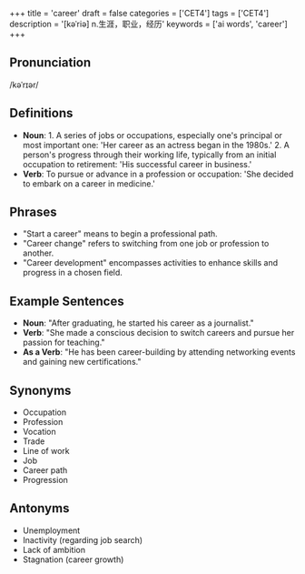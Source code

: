 +++
title = 'career'
draft = false
categories = ['CET4']
tags = ['CET4']
description = '[kəˈriə] n.生涯，职业，经历'
keywords = ['ai words', 'career']
+++

## Pronunciation
/kəˈrɪər/

## Definitions
- **Noun**: 1. A series of jobs or occupations, especially one's principal or most important one: 'Her career as an actress began in the 1980s.' 2. A person's progress through their working life, typically from an initial occupation to retirement: 'His successful career in business.'
- **Verb**: To pursue or advance in a profession or occupation: 'She decided to embark on a career in medicine.'

## Phrases
- "Start a career" means to begin a professional path.
- "Career change" refers to switching from one job or profession to another.
- "Career development" encompasses activities to enhance skills and progress in a chosen field.

## Example Sentences
- **Noun**: "After graduating, he started his career as a journalist."
- **Verb**: "She made a conscious decision to switch careers and pursue her passion for teaching."
- **As a Verb**: "He has been career-building by attending networking events and gaining new certifications."

## Synonyms
- Occupation
- Profession
- Vocation
- Trade
- Line of work
- Job
- Career path
- Progression

## Antonyms
- Unemployment
- Inactivity (regarding job search)
- Lack of ambition
- Stagnation (career growth)
